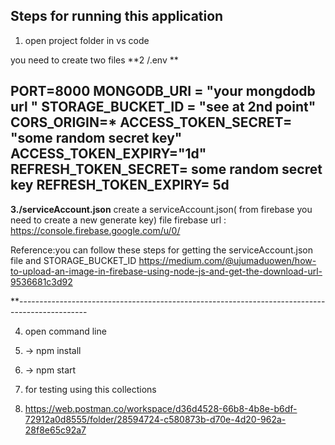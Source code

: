 Steps for running this application
----------------------------------------------------------------------------------------
1. open project folder in vs code

you need to create two files 
**2 /.env **

PORT=8000
MONGODB_URI = "your mongdodb url "
STORAGE_BUCKET_ID = "see at 2nd point"
CORS_ORIGIN=*
ACCESS_TOKEN_SECRET= "some random secret key" 
ACCESS_TOKEN_EXPIRY="1d"
REFRESH_TOKEN_SECRET= some random secret key
REFRESH_TOKEN_EXPIRY= 5d
-----------------------------------------------------------------------------------------

**3./serviceAccount.json**
create a serviceAccount.json( from firebase you need to create a new generate key) file
firebase url :  https://console.firebase.google.com/u/0/ 

Reference:you can follow these steps for getting the serviceAccount.json file and STORAGE_BUCKET_ID
https://medium.com/@ujumaduowen/how-to-upload-an-image-in-firebase-using-node-js-and-get-the-download-url-9536681c3d92   

**-----------------------------------------------------------------------------------------------

4. open command line
5. -> npm install
6. -> npm start

7. for testing using this collections
8. https://web.postman.co/workspace/d36d4528-66b8-4b8e-b6df-72912a0d8555/folder/28594724-c580873b-d70e-4d20-962a-28f8e65c92a7
